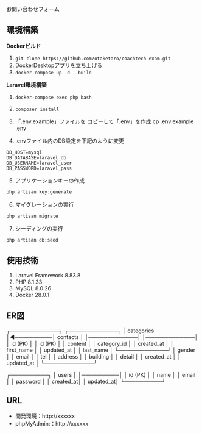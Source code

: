 お問い合わせフォーム

## 環境構築
**Dockerビルド**
1. `git clone https://github.com/otaketaro/coachtech-exam.git`
2. DockerDesktopアプリを立ち上げる
3. `docker-compose up -d --build`

**Laravel環境構築**
1. `docker-compose exec php bash`
2. `composer install`
3. 「.env.example」ファイルを コピーして「.env」を作成
    cp .env.example .env

4. .envファイル内のDB設定を下記のように変更
``` text
DB_HOST=mysql
DB_DATABASE=laravel_db
DB_USERNAME=laravel_user
DB_PASSWORD=laravel_pass
```
5. アプリケーションキーの作成
``` bash
php artisan key:generate
```

6. マイグレーションの実行
``` bash
php artisan migrate
```

7. シーディングの実行
``` bash
php artisan db:seed
```

## 使用技術
1. Laravel Framework 8.83.8
2. PHP 8.1.33
3. MySQL 8.0.26
4. Docker 28.0.1


## ER図
┌─────────────┐           ┌─────────────┐
│  categories │◄──────────│   contacts  │
│─────────────│           │─────────────│
│ id (PK)     │           │ id (PK)     │
│ content     │           │ category_id │
│ created_at  │           │ first_name  │
│ updated_at  │           │ last_name   │
└─────────────┘           │ gender      │
                          │ email       │
                          │ tel         │
                          │ address     │
                          │ building    │
                          │ detail      │
                          │ created_at  │
                          │ updated_at  │
                          └─────────────┘

┌──────────┐
│  users   │
│──────────│
│ id (PK)  │
│ name     │
│ email    │
│ password │
│ created_at│
│ updated_at│
└──────────┘



## URL
- 開発環境：http://xxxxxx
- phpMyAdmin:：http://xxxxxx